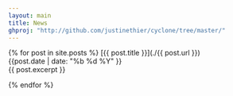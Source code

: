 ```yaml
---
layout: main
title: News
ghproj: "http://github.com/justinethier/cyclone/tree/master/"
---
```


{% for post in site.posts %}
  [{{ post.title }}](./{{ post.url }})
  <br />
  <span class="date-labels">{{post.date | date: "%b %d %Y" }}</span>
  <br />
  {{ post.excerpt }}
  <br />

{% endfor %}

